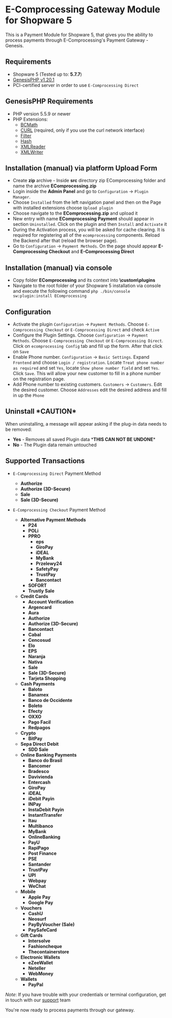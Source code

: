 E-Comprocessing Gateway Module for Shopware 5
=============================

This is a Payment Module for Shopware 5, that gives you the ability to process payments through E-Comprocessing's Payment Gateway - Genesis.

Requirements
------------

* Shopware 5 (Tested up to: __5.7.7__)
* [GenesisPHP v1.20.1](https://github.com/GenesisGateway/genesis_php/releases/tag/1.20.1)
* PCI-certified server in order to use ```E-Comprocessing Direct```

GenesisPHP Requirements
------------

* PHP version 5.5.9 or newer
* PHP Extensions:
    * [BCMath](https://php.net/bcmath)
    * [CURL](https://php.net/curl) (required, only if you use the curl network interface)
    * [Filter](https://php.net/filter)
    * [Hash](https://php.net/hash)
    * [XMLReader](https://php.net/xmlreader)
    * [XMLWriter](https://php.net/xmlwriter)

Installation (manual) via platform Upload Form
---------------------
* Create **zip** archive - Inside **src** directory zip EComprocessing folder and name the archive **EComprocessing.zip**
* Login inside the __Admin Panel__ and go to ```Configuration``` -> ```Plugin Manager```.
* Choose ```Installed``` from the left navigation panel and then on the Page with installed extensions choose ```Upload plugin```
* Choose navigate to the **EComprocessing.zip** and upload it
* New entry with name **EComprocessing Payment** should appear in section ```Uninstalled```. Click on the plugin and then ```Install``` and ```Activate``` it
* During the Activation process, you will be asked for cache clearing. It is required for registering all of the `ecomprocessing` components. Reload the Backend after that (reload the browser page).
* Go to ```Configuration``` -> ```Payment Methods```. On the page should appear **E-Comprocessing Checkout** and **E-Comprocessing Direct**

Installation (manual) via console
---------------------
* Copy folder **EComprocessing** and its context into **<Your Shopware root folder>\custom\plugins**
* Navigate to the root folder of your Shopware 5 installation via console and execute the following command 
    ```php ./bin/console sw:plugin:install EComprocessing```

Configuration
---------------------
* Activate the plugin `Configuration` -> `Payment Methods`. Choose `E-Comprocessing Checkout` or `E-Comprocessing Direct` and check `Active`
* Configure the Plugin Settings. Choose `Configuration` -> `Payment Methods`. Choose `E-Comprocessing Checkout` or `E-Comprocessing Direct`. Click on `ecomprocessing Config` tab and fill up the form. After that click on `Save`
* Enable Phone number. `Configuration` -> `Basic Settings`. Expand `Frontend` and choose `Login / registration`. Locate `Treat phone number as required` and set `Yes`, locate `Show phone number field` and set `Yes`. Click `Save`. This will allow your new customer to fill in a phone number on the registration page.
* Add Phone number to existing customers. `Customers` -> `Customers`. Edit the desired customer. Choose `Addresses` edit the desired address and fill in up the `Phone`

Uninstall \*CAUTION\*
---------------------
When uninstalling, a message will appear asking if the plug-in data needs to be removed:
* **Yes** - Removes all saved Plugin data \***THIS CAN NOT BE UNDONE**\*
* **No** - The Plugin data remain untouched

Supported Transactions
---------------------
* ```E-Comprocessing Direct``` Payment Method
	* __Authorize__
	* __Authorize (3D-Secure)__
	* __Sale__
	* __Sale (3D-Secure)__

* ```E-Comprocessing Checkout``` Payment Method
  * __Alternative Payment Methods__
    * __P24__
    * __POLi__
    * __PPRO__
      * __eps__
      * __GiroPay__
      * __iDEAL__
      * __MyBank__
      * __Przelewy24__
      * __SafetyPay__
      * __TrustPay__
      * __Bancontact__
    * __SOFORT__
    * __Trustly Sale__
  * __Credit Cards__
    * __Account Verification__
    * __Argencard__
    * __Aura__
    * __Authorize__
    * __Authorize (3D-Secure)__
    * __Bancontact__
    * __Cabal__
    * __Cencosud__
    * __Elo__
    * __EPS__
    * __Naranja__
    * __Nativa__
    * __Sale__
    * __Sale (3D-Secure)__
    * __Tarjeta Shopping__
  * __Cash Payments__
    * __Baloto__
    * __Banamex__
    * __Banco de Occidente__
    * __Boleto__
    * __Efecty__
    * __OXXO__
    * __Pago Facil__
    * __Redpagos__
  * __Crypto__
    * __BitPay__
  * __Sepa Direct Debit__
    * __SDD Sale__
  * __Online Banking Payments__
    * __Banco do Brasil__
    * __Bancomer__
    * __Bradesco__
    * __Davivienda__
    * __Entercash__
    * __GiroPay__
    * __iDEAL__
    * __iDebit Payin__
    * __INPay__
    * __InstaDebit Payin__
    * __InstantTransfer__
    * __Itau__
    * __Multibanco__
    * __MyBank__
    * __OnlineBanking__
    * __PayU__
    * __RapiPago__
    * __Post Finance__
    * __PSE__
    * __Santander__
    * __TrustPay__
    * __UPI__
    * __Webpay__
    * __WeChat__
  * __Mobile__
    * __Apple Pay__ 
    * __Google Pay__
  * __Vouchers__
    * __CashU__
    * __Neosurf__
    * __PayByVoucher (Sale)__
    * __PaySafeCard__
  * __Gift Cards__
    * __Intersolve__
    * __Fashioncheque__
    * __Thecontainerstore__
  * __Electronic Wallets__
    * __eZeeWallet__
    * __Neteller__
    * __WebMoney__
  * __Wallets__
    * __PayPal__

_Note_: If you have trouble with your credentials or terminal configuration, get in touch with our [support] team

You're now ready to process payments through our gateway.

[ModMan]: https://github.com/colinmollenhour/modman
[E-Comprocessing Payment Gateway - Magento Connect]: https://www.magentocommerce.com/magento-connect/catalog/product/view/id/31438/s/ecomprocessing-payment-gateway/
[support]: mailto:tech-support@e-comprocessing.com
